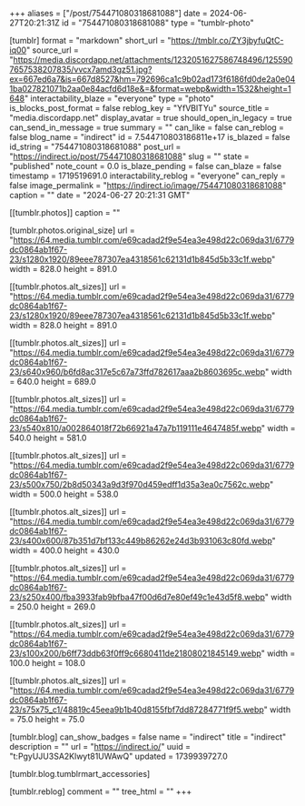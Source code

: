 +++
aliases = ["/post/754471080318681088"]
date = 2024-06-27T20:21:31Z
id = "754471080318681088"
type = "tumblr-photo"

[tumblr]
format = "markdown"
short_url = "https://tmblr.co/ZY3jbyfuQtC-iq00"
source_url = "https://media.discordapp.net/attachments/1232051627586748496/1255907657538207835/vvcx7amd3gz51.jpg?ex=667ed6a7&is=667d8527&hm=792696ca1c9b02ad173f6186fd0de2a0e041ba027821071b2aa0e84acfd6d18e&=&format=webp&width=1532&height=1648"
interactability_blaze = "everyone"
type = "photo"
is_blocks_post_format = false
reblog_key = "YfVBlTYu"
source_title = "media.discordapp.net"
display_avatar = true
should_open_in_legacy = true
can_send_in_message = true
summary = ""
can_like = false
can_reblog = false
blog_name = "indirect"
id = 7.544710803186811e+17
is_blazed = false
id_string = "754471080318681088"
post_url = "https://indirect.io/post/754471080318681088"
slug = ""
state = "published"
note_count = 0.0
is_blaze_pending = false
can_blaze = false
timestamp = 1719519691.0
interactability_reblog = "everyone"
can_reply = false
image_permalink = "https://indirect.io/image/754471080318681088"
caption = ""
date = "2024-06-27 20:21:31 GMT"

[[tumblr.photos]]
caption = ""

[tumblr.photos.original_size]
url = "https://64.media.tumblr.com/e69cadad2f9e54ea3e498d22c069da31/6779dc0864ab1f67-23/s1280x1920/89eee787307ea4318561c62131d1b845d5b33c1f.webp"
width = 828.0
height = 891.0

[[tumblr.photos.alt_sizes]]
url = "https://64.media.tumblr.com/e69cadad2f9e54ea3e498d22c069da31/6779dc0864ab1f67-23/s1280x1920/89eee787307ea4318561c62131d1b845d5b33c1f.webp"
width = 828.0
height = 891.0

[[tumblr.photos.alt_sizes]]
url = "https://64.media.tumblr.com/e69cadad2f9e54ea3e498d22c069da31/6779dc0864ab1f67-23/s640x960/b6fd8ac317e5c67a73ffd782617aaa2b8603695c.webp"
width = 640.0
height = 689.0

[[tumblr.photos.alt_sizes]]
url = "https://64.media.tumblr.com/e69cadad2f9e54ea3e498d22c069da31/6779dc0864ab1f67-23/s540x810/a002864018f72b66921a47a7b119111e4647485f.webp"
width = 540.0
height = 581.0

[[tumblr.photos.alt_sizes]]
url = "https://64.media.tumblr.com/e69cadad2f9e54ea3e498d22c069da31/6779dc0864ab1f67-23/s500x750/2b8d50343a9d3f970d459edff1d35a3ea0c7562c.webp"
width = 500.0
height = 538.0

[[tumblr.photos.alt_sizes]]
url = "https://64.media.tumblr.com/e69cadad2f9e54ea3e498d22c069da31/6779dc0864ab1f67-23/s400x600/87b351d7bf133c449b86262e24d3b931063c80fd.webp"
width = 400.0
height = 430.0

[[tumblr.photos.alt_sizes]]
url = "https://64.media.tumblr.com/e69cadad2f9e54ea3e498d22c069da31/6779dc0864ab1f67-23/s250x400/fba3933fab9bfba47f00d6d7e80ef49c1e43d5f8.webp"
width = 250.0
height = 269.0

[[tumblr.photos.alt_sizes]]
url = "https://64.media.tumblr.com/e69cadad2f9e54ea3e498d22c069da31/6779dc0864ab1f67-23/s100x200/b6ff73ddb63f0ff9c6680411de21808021845149.webp"
width = 100.0
height = 108.0

[[tumblr.photos.alt_sizes]]
url = "https://64.media.tumblr.com/e69cadad2f9e54ea3e498d22c069da31/6779dc0864ab1f67-23/s75x75_c1/48819c45eea9b1b40d8155fbf7dd87284771f9f5.webp"
width = 75.0
height = 75.0

[tumblr.blog]
can_show_badges = false
name = "indirect"
title = "indirect"
description = ""
url = "https://indirect.io/"
uuid = "t:PgyUJU3SA2Klwyt81UWAwQ"
updated = 1739939727.0

[tumblr.blog.tumblrmart_accessories]

[tumblr.reblog]
comment = ""
tree_html = ""
+++
